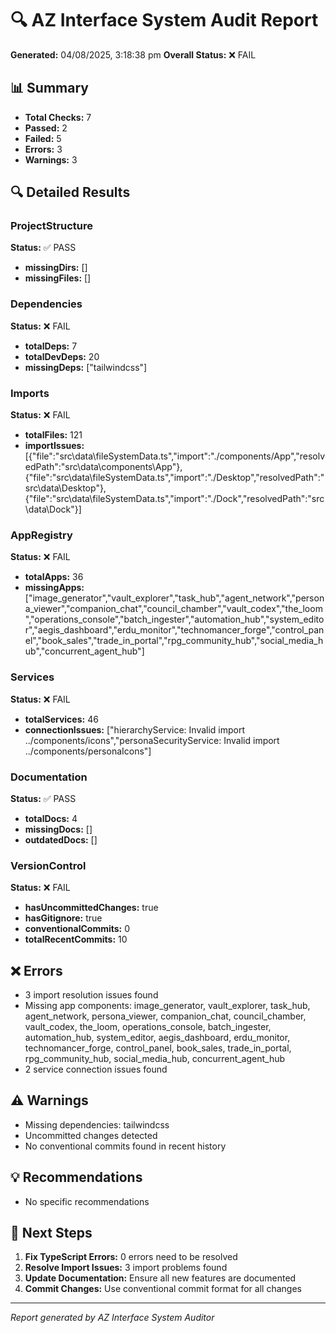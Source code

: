 # 🔍 AZ Interface System Audit Report

**Generated:** 04/08/2025, 3:18:38 pm
**Overall Status:** ❌ FAIL

## 📊 Summary

- **Total Checks:** 7
- **Passed:** 2
- **Failed:** 5
- **Errors:** 3
- **Warnings:** 3

## 🔍 Detailed Results


### ProjectStructure
**Status:** ✅ PASS
- **missingDirs:** []
- **missingFiles:** []


### Dependencies
**Status:** ❌ FAIL
- **totalDeps:** 7
- **totalDevDeps:** 20
- **missingDeps:** ["tailwindcss"]


### Imports
**Status:** ❌ FAIL
- **totalFiles:** 121
- **importIssues:** [{"file":"src\\data\\fileSystemData.ts","import":"./components/App","resolvedPath":"src\\data\\components\\App"},{"file":"src\\data\\fileSystemData.ts","import":"./Desktop","resolvedPath":"src\\data\\Desktop"},{"file":"src\\data\\fileSystemData.ts","import":"./Dock","resolvedPath":"src\\data\\Dock"}]


### AppRegistry
**Status:** ❌ FAIL
- **totalApps:** 36
- **missingApps:** ["image_generator","vault_explorer","task_hub","agent_network","persona_viewer","companion_chat","council_chamber","vault_codex","the_loom","operations_console","batch_ingester","automation_hub","system_editor","aegis_dashboard","erdu_monitor","technomancer_forge","control_panel","book_sales","trade_in_portal","rpg_community_hub","social_media_hub","concurrent_agent_hub"]


### Services
**Status:** ❌ FAIL
- **totalServices:** 46
- **connectionIssues:** ["hierarchyService: Invalid import ../components/icons","personaSecurityService: Invalid import ../components/personaIcons"]


### Documentation
**Status:** ✅ PASS
- **totalDocs:** 4
- **missingDocs:** []
- **outdatedDocs:** []


### VersionControl
**Status:** ❌ FAIL
- **hasUncommittedChanges:** true
- **hasGitignore:** true
- **conventionalCommits:** 0
- **totalRecentCommits:** 10


## ❌ Errors

- 3 import resolution issues found
- Missing app components: image_generator, vault_explorer, task_hub, agent_network, persona_viewer, companion_chat, council_chamber, vault_codex, the_loom, operations_console, batch_ingester, automation_hub, system_editor, aegis_dashboard, erdu_monitor, technomancer_forge, control_panel, book_sales, trade_in_portal, rpg_community_hub, social_media_hub, concurrent_agent_hub
- 2 service connection issues found

## ⚠️ Warnings

- Missing dependencies: tailwindcss
- Uncommitted changes detected
- No conventional commits found in recent history

## 💡 Recommendations

- No specific recommendations

## 🚀 Next Steps

1. **Fix TypeScript Errors:** 0 errors need to be resolved
2. **Resolve Import Issues:** 3 import problems found
3. **Update Documentation:** Ensure all new features are documented
4. **Commit Changes:** Use conventional commit format for all changes

---
*Report generated by AZ Interface System Auditor*

